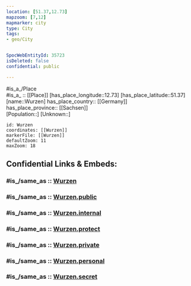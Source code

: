 ```yaml
---
location: [51.37,12.73] 
mapzoom: [7,12] 
mapmarker: city 
type: City
tags:
- geo/City


SpocWebEntityId: 35723
isDeleted: false
confidential: public

---
```

#is_a_/Place  
#is_a_ :: [[Place]] 
[has_place_longitude::12.73] 
[has_place_latitude::51.37] 
[name::Wurzen] 
has_place_country:: [[Germany]]  
has_place_province:: [[Sachsen]]  
[Population::] 
[Unknown::] 


```leaflet
id: Wurzen
coordinates: [[Wurzen]] 
markerFile: [[Wurzen]] 
defaultZoom: 11 
maxZoom: 18
```


## Confidential Links & Embeds: 

### #is_/same_as :: [Wurzen](/_Standards/Earth/Continent/Europe/Europe~Central/Germany/Germany~East/Sachsen/counties~Sachsen/Leipzig/cities~Leipzig/Wurzen.md) 

### #is_/same_as :: [Wurzen.public](/_public/Earth/Continent/Europe/Europe~Central/Germany/Germany~East/Sachsen/counties~Sachsen/Leipzig/cities~Leipzig/Wurzen.public.md) 

### #is_/same_as :: [Wurzen.internal](/_internal/Earth/Continent/Europe/Europe~Central/Germany/Germany~East/Sachsen/counties~Sachsen/Leipzig/cities~Leipzig/Wurzen.internal.md) 

### #is_/same_as :: [Wurzen.protect](/_protect/Earth/Continent/Europe/Europe~Central/Germany/Germany~East/Sachsen/counties~Sachsen/Leipzig/cities~Leipzig/Wurzen.protect.md) 

### #is_/same_as :: [Wurzen.private](/_private/Earth/Continent/Europe/Europe~Central/Germany/Germany~East/Sachsen/counties~Sachsen/Leipzig/cities~Leipzig/Wurzen.private.md) 

### #is_/same_as :: [Wurzen.personal](/_personal/Earth/Continent/Europe/Europe~Central/Germany/Germany~East/Sachsen/counties~Sachsen/Leipzig/cities~Leipzig/Wurzen.personal.md) 

### #is_/same_as :: [Wurzen.secret](/_secret/Earth/Continent/Europe/Europe~Central/Germany/Germany~East/Sachsen/counties~Sachsen/Leipzig/cities~Leipzig/Wurzen.secret.md)

